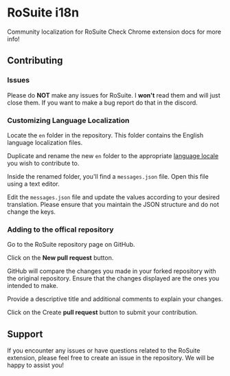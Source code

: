 # RoSuite i18n
Community localization for RoSuite
Check Chrome extension docs for more info!
## Contributing
### Issues
Please do **NOT** make any issues for RoSuite. I **won't** read them and will just close them. If you want to make a bug report do that in the discord.
### Customizing Language Localization
Locate the `en` folder in the repository. This folder contains the English language localization files.

Duplicate and rename the new `en` folder to the appropriate [language locale](https://www.w3schools.com/tags/ref_language_codes.asp) you wish to contribute to.

Inside the renamed folder, you'll find a `messages.json` file. Open this file using a text editor.

Edit the `messages.json` file and update the values according to your desired translation. Please ensure that you maintain the JSON structure and do not change the keys.
### Adding to the offical repository
Go to the RoSuite repository page on GitHub.

Click on the **New pull request** button.

GitHub will compare the changes you made in your forked repository with the original repository. Ensure that the changes displayed are the ones you intended to make.

Provide a descriptive title and additional comments to explain your changes.

Click on the Create **pull request** button to submit your contribution.

## Support
If you encounter any issues or have questions related to the RoSuite extension, please feel free to create an issue in the repository. We will be happy to assist you!
